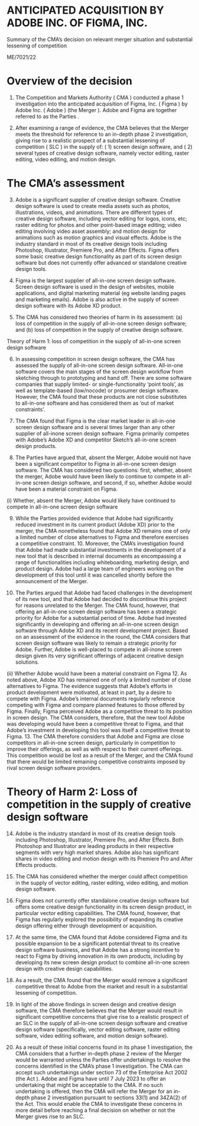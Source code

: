 # ANTICIPATED ACQUISITION BY ADOBE INC. OF FIGMA, INC.

Summary of the CMA’s decision on relevant merger situation and substantial lessening of competition

ME/7021/22

# Overview of the decision

1. The Competition and Markets Authority ( CMA ) conducted a phase 1 investigation into the anticipated acquisition of Figma, Inc. ( Figma ) by Adobe Inc. ( Adobe ) (the Merger ). Adobe and Figma are together referred to as the Parties .

2. After examining a range of evidence, the CMA believes that the Merger meets the threshold for reference to an in-depth phase 2 investigation, giving rise to a realistic prospect of a substantial lessening of competition ( SLC ) in the supply of: ( 1) screen design software, and ( 2) several types of creative design software, namely vector editing, raster editing, video editing, and motion design.


# The CMA’s assessment

3. Adobe is a significant supplier of creative design software. Creative design software is used to create media assets such as photos, illustrations, videos, and animations. There are different types of creative design software, including vector editing for logos, icons, etc; raster editing for photos and other point-based image editing; video editing involving video asset assembly; and motion design for animations such as motion graphics and visual effects. Adobe is the industry standard in most of its creative design tools including Photoshop, Illustrator, Premiere Pro, and After Effects. Figma offers some basic creative design functionality as part of its screen design software but does not currently offer advanced or standalone creative design tools.

4. Figma is the largest supplier of all-in-one screen design software. Screen design software is used in the design of websites, mobile applications, and digital marketing material (eg website landing pages and marketing emails). Adobe is also active in the supply of screen design software with its Adobe XD product.

5. The CMA has considered two theories of harm in its assessment: (a) loss of competition in the supply of all-in-one screen design software; and (b) loss of competition in the supply of creative design software.


Theory of Harm 1: loss of competition in the supply of all-in-one screen design software

6. In assessing competition in screen design software, the CMA has assessed the supply of all-in-one screen design software. All-in-one software covers the main stages of the screen design workflow from sketching through to prototyping and hand off. There are some software companies that supply limited- or single-functionality ‘point tools’, as well as template-based (low/nocode) or prosumer design software. However, the CMA found that these products are not close substitutes to all-in-one software and has considered them as ‘out of market constraints’.

7. The CMA found that Figma is the clear market leader in all-in-one screen design software and is several times larger than any other supplier of all-inone screen design software. Figma primarily competes with Adobe’s Adobe XD and competitor Sketch’s all-in-one screen design products.

8. The Parties have argued that, absent the Merger, Adobe would not have been a significant competitor to Figma in all-in-one screen design software. The CMA has considered two questions: first, whether, absent the merger, Adobe would have been likely to continue to compete in all-in-one screen design software, and second, if so, whether Adobe would have been a material constraint on Figma.


(i) Whether, absent the Merger, Adobe would likely have continued to compete in all-in-one screen design software

9. While the Parties provided evidence that Adobe had significantly reduced investment in its current product (Adobe XD) prior to the merger, the CMA nonetheless found that Adobe XD remains one of only a limited number of close alternatives to Figma and therefore exercises a competitive constraint. 10. Moreover, the CMA’s investigation found that Adobe had made substantial investments in the development of a new tool that is described in internal documents as encompassing a range of functionalities including whiteboarding, marketing design, and product design. Adobe had a large team of engineers working on the development of this tool until it was cancelled shortly before the announcement of the Merger.

10. The Parties argued that Adobe had faced challenges in the development of its new tool, and that Adobe had decided to discontinue this project for reasons unrelated to the Merger. The CMA found, however, that offering an all-in-one screen design software has been a strategic priority for Adobe for a substantial period of time. Adobe had invested significantly in developing and offering an all-in-one screen design software through Adobe XD and its recent development project. Based on an assessment of the evidence in the round, the CMA considers that screen design software was likely to remain a strategic priority for Adobe. Further, Adobe is well-placed to compete in all-inone screen design given its very significant offerings of adjacent creative design solutions.


(ii) Whether Adobe would have been a material constraint on Figma 12. As noted above, Adobe XD has remained one of only a limited number of close alternatives to Figma. The evidence suggests that Adobe’s efforts in product development were motivated, at least in part, by a desire to compete with Figma. Adobe’s internal documents regularly reference competing with Figma and compare planned features to those offered by Figma. Finally, Figma perceived Adobe as a competitive threat to its position in screen design. The CMA considers, therefore, that the new tool Adobe was developing would have been a competitive threat to Figma, and that Adobe’s investment in developing this tool was itself a competitive threat to Figma. 13. The CMA therefore considers that Adobe and Figma are close competitors in all-in-one screen design, particularly in competition to improve their offerings, as well as with respect to their current offerings. This competition would be lost as a result of the Merger, and the CMA found that there would be limited remaining competitive constraints imposed by rival screen design software providers.

# Theory of Harm 2: Loss of competition in the supply of creative design software

14. Adobe is the industry standard in most of its creative design tools including Photoshop, Illustrator, Premiere Pro, and After Effects. Both Photoshop and Illustrator are leading products in their respective segments with very high market shares. Adobe also has significant shares in video editing and motion design with its Premiere Pro and After Effects products.

15. The CMA has considered whether the merger could affect competition in the supply of vector editing, raster editing, video editing, and motion design software.

16. Figma does not currently offer standalone creative design software but offers some creative design functionality in its screen design product, in particular vector editing capabilities. The CMA found, however, that Figma has regularly explored the possibility of expanding its creative design offering either through development or acquisition.

17. At the same time, the CMA found that Adobe considered Figma and its possible expansion to be a significant potential threat to its creative design software business, and that Adobe has a strong incentive to react to Figma by driving innovation in its own products, including by developing its new screen design product to combine all-in-one screen design with creative design capabilities.

18. As a result, the CMA found that the Merger would remove a significant competitive threat to Adobe from the market and result in a substantial lessening of competition.

19. In light of the above findings in screen design and creative design software, the CMA therefore believes that the Merger would result in significant competitive concerns that give rise to a realistic prospect of an SLC in the supply of all-in-one screen design software and creative design software (specifically, vector editing software, raster editing software, video editing software, and motion design software).

20. As a result of these initial concerns found in its phase 1 investigation, the CMA considers that a further in-depth phase 2 review of the Merger would be warranted unless the Parties offer undertakings to resolve the concerns identified in the CMA’s phase 1 investigation. The CMA can accept such undertakings under section 73 of the Enterprise Act 2002 (the Act ). Adobe and Figma have until 7 July 2023 to offer an undertaking that might be acceptable to the CMA. If no such undertaking is offered, then the CMA will refer the Merger for an in-depth phase 2 investigation pursuant to sections 33(1) and 34ZA(2) of the Act. This would enable the CMA to investigate these concerns in more detail before reaching a final decision on whether or not the Merger gives rise to an SLC.